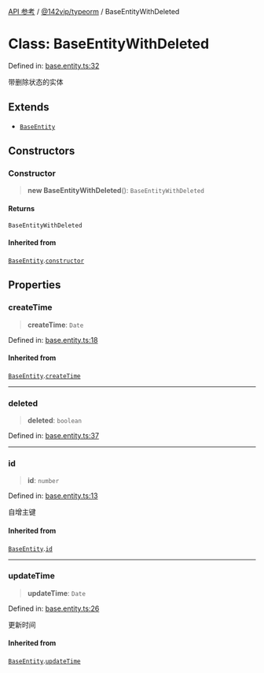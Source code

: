 [API 参考](../wiki/Home) / [@142vip/typeorm](../wiki/@142vip.typeorm) / BaseEntityWithDeleted

# Class: BaseEntityWithDeleted

Defined in: [base.entity.ts:32](https://github.com/142vip/core-x/blob/15d5bc9ef4bece78c0e60bdf074a2d245f625100/packages/typeorm/src/base.entity.ts#L32)

带删除状态的实体

## Extends

* [`BaseEntity`](../wiki/@142vip.typeorm.Class.BaseEntity)

## Constructors

### Constructor

> **new BaseEntityWithDeleted**(): `BaseEntityWithDeleted`

#### Returns

`BaseEntityWithDeleted`

#### Inherited from

[`BaseEntity`](../wiki/@142vip.typeorm.Class.BaseEntity).[`constructor`](../wiki/@142vip.typeorm.Class.BaseEntity#constructor)

## Properties

### createTime

> **createTime**: `Date`

Defined in: [base.entity.ts:18](https://github.com/142vip/core-x/blob/15d5bc9ef4bece78c0e60bdf074a2d245f625100/packages/typeorm/src/base.entity.ts#L18)

#### Inherited from

[`BaseEntity`](../wiki/@142vip.typeorm.Class.BaseEntity).[`createTime`](../wiki/@142vip.typeorm.Class.BaseEntity#createtime)

***

### deleted

> **deleted**: `boolean`

Defined in: [base.entity.ts:37](https://github.com/142vip/core-x/blob/15d5bc9ef4bece78c0e60bdf074a2d245f625100/packages/typeorm/src/base.entity.ts#L37)

***

### id

> **id**: `number`

Defined in: [base.entity.ts:13](https://github.com/142vip/core-x/blob/15d5bc9ef4bece78c0e60bdf074a2d245f625100/packages/typeorm/src/base.entity.ts#L13)

自增主键

#### Inherited from

[`BaseEntity`](../wiki/@142vip.typeorm.Class.BaseEntity).[`id`](../wiki/@142vip.typeorm.Class.BaseEntity#id)

***

### updateTime

> **updateTime**: `Date`

Defined in: [base.entity.ts:26](https://github.com/142vip/core-x/blob/15d5bc9ef4bece78c0e60bdf074a2d245f625100/packages/typeorm/src/base.entity.ts#L26)

更新时间

#### Inherited from

[`BaseEntity`](../wiki/@142vip.typeorm.Class.BaseEntity).[`updateTime`](../wiki/@142vip.typeorm.Class.BaseEntity#updatetime)
